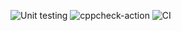 ![Unit testing](https://github.com/99002498/project/workflows/Unit%20testing/badge.svg)
![cppcheck-action](https://github.com/99002498/project/workflows/cppcheck-action/badge.svg)
![CI](https://github.com/99002498/project/workflows/CI/badge.svg)

